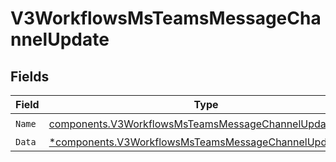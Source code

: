 # V3WorkflowsMsTeamsMessageChannelUpdate


## Fields

| Field                                                                                                                           | Type                                                                                                                            | Required                                                                                                                        | Description                                                                                                                     |
| ------------------------------------------------------------------------------------------------------------------------------- | ------------------------------------------------------------------------------------------------------------------------------- | ------------------------------------------------------------------------------------------------------------------------------- | ------------------------------------------------------------------------------------------------------------------------------- |
| `Name`                                                                                                                          | [components.V3WorkflowsMsTeamsMessageChannelUpdateName](../../models/components/v3workflowsmsteamsmessagechannelupdatename.md)  | :heavy_check_mark:                                                                                                              | N/A                                                                                                                             |
| `Data`                                                                                                                          | [*components.V3WorkflowsMsTeamsMessageChannelUpdateData](../../models/components/v3workflowsmsteamsmessagechannelupdatedata.md) | :heavy_minus_sign:                                                                                                              | N/A                                                                                                                             |
